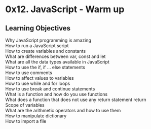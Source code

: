 0x12. JavaScript - Warm up
===

Learning Objectives
---
Why JavaScript programming is amazing  
How to run a JavaScript script  
How to create variables and constants  
What are differences between var, const and let  
What are all the data types available in JavaScript  
How to use the if, if ... else statements  
How to use comments  
How to affect values to variables  
How to use while and for loops  
How to use break and continue statements  
What is a function and how do you use functions  
What does a function that does not use any return statement return  
Scope of variables  
What are the arithmetic operators and how to use them  
How to manipulate dictionary  
How to import a file  
